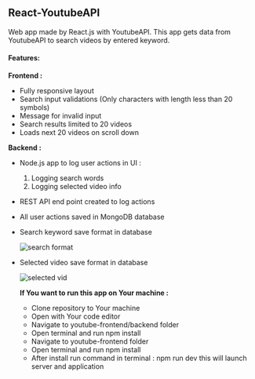 ## React-YoutubeAPI

Web app made by React.js with YoutubeAPI. This app gets data from YoutubeAPI to search videos by entered keyword.

####  Features: 

<b> Frontend : </b>
- Fully responsive layout
- Search input validations (Only characters with length less than 20 symbols)
- Message for invalid input
- Search results limited to 20 videos
- Loads next 20 videos on scroll down


<b> Backend : </b>
- Node.js app to log user actions in UI :
  1) Logging search words
  2) Logging selected video info
  
- REST API end point created to log actions
- All user actions saved in MongoDB database

- Search keyword save format in database 
  
  ![search format](https://user-images.githubusercontent.com/60692659/107048214-5bbef880-67d1-11eb-9a3c-8bd55c4a1bc5.PNG)


- Selected video save format in database 
  
  ![selected vid](https://user-images.githubusercontent.com/60692659/107048406-945ed200-67d1-11eb-88d4-7bc226c106b3.PNG)
  
  
  <b> If You want to run this app on Your machine : </b>
  - Clone repository to Your machine
  - Open with Your code editor
  - Navigate to youtube-frontend/backend folder
  - Open terminal and run npm install
  - Navigate to youtube-frontend folder
  - Open terminal and run npm install
  - After install run command in terminal : npm run dev this will launch server and application
 
